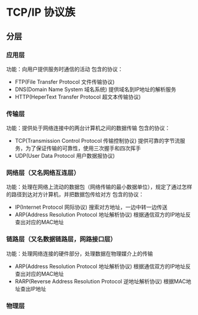 # TCP/IP 协议族

## 分层

### 应用层
功能：向用户提供服务时通信的活动
包含的协议：
- FTP(File Transfer Protocol 文件传输协议)
- DNS(Domain Name System 域名系统) 提供域名到IP地址的解析服务
- HTTP(HeperText Transfer Protocol 超文本传输协议)

### 传输层 
功能：提供处于网络连接中的两台计算机之间的数据传输
包含的协议：
- TCP(Transmission Control Protocol 传输控制协议) 提供可靠的字节流服务，为了保证传输的可靠性，使用三次握手和四次挥手
- UDP(User Data Protocol 用户数据报协议)

### 网络层（又名网络互连层）
功能：处理在网络上流动的数据包（网络传输的最小数据单位），规定了通过怎样的路径到达对方计算机，并把数据包传给对方
包含的协议：
- IP(Internet Protocol 网际协议)  搜索对方地址，一边中转一边传送
- ARP(Address Resolution Protocol 地址解析协议) 根据通信双方的IP地址反查出对应的MAC地址

### 链路层（又名数据链路层，网路接口层）
功能：处理网络连接的硬件部分，处理数据在物理媒介上的传输
- ARP(Address Resolution Protocol 地址解析协议) 根据通信双方的IP地址反查出对应的MAC地址
- RARP(Reverse Address Resolution Protocol 逆地址解析协议) 根据MAC地址查出IP地址


### 物理层
